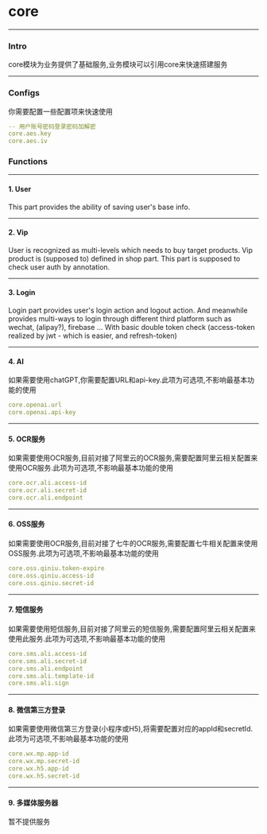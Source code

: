 # core

---

### Intro
core模块为业务提供了基础服务,业务模块可以引用core来快速搭建服务

---

### Configs

你需要配置一些配置项来快速使用
```yaml
-- 用户账号密码登录密码加解密
core.aes.key
core.aes.iv
```


### Functions

---

#### 1. User

This part provides the ability of saving user's base info. 

---

#### 2. Vip

User is recognized as multi-levels which needs to buy target products. 
Vip product is (supposed to) defined in shop part. 
This part is supposed to check user auth by annotation.

---

#### 3. Login

Login part provides user's login action and logout action. And meanwhile provides multi-ways to login through different third platform such as wechat, (alipay?), firebase ...
With basic double token check (access-token realized by jwt - which is easier, and refresh-token)

---

#### 4. AI

如果需要使用chatGPT,你需要配置URL和api-key.此项为可选项,不影响最基本功能的使用
```yaml
core.openai.url
core.openai.api-key
```

---

#### 5. OCR服务

如果需要使用OCR服务,目前对接了阿里云的OCR服务,需要配置阿里云相关配置来使用OCR服务.此项为可选项,不影响最基本功能的使用
```yaml
core.ocr.ali.access-id
core.ocr.ali.secret-id
core.ocr.ali.endpoint
```

---

#### 6. OSS服务

如果需要使用OCR服务,目前对接了七牛的OCR服务,需要配置七牛相关配置来使用OSS服务.此项为可选项,不影响最基本功能的使用
```yaml
core.oss.qiniu.token-expire
core.oss.qiniu.access-id
core.oss.qiniu.secret-id
```

---

#### 7. 短信服务

如果需要使用短信服务,目前对接了阿里云的短信服务,需要配置阿里云相关配置来使用此服务.此项为可选项,不影响最基本功能的使用
```yaml
core.sms.ali.access-id
core.sms.ali.secret-id
core.sms.ali.endpoint
core.sms.ali.template-id
core.sms.ali.sign
```

---

#### 8. 微信第三方登录

如果需要使用微信第三方登录(小程序或H5),将需要配置对应的appId和secretId.此项为可选项,不影响最基本功能的使用
```yaml
core.wx.mp.app-id
core.wx.mp.secret-id
core.wx.h5.app-id
core.wx.h5.secret-id
```

---

#### 9. 多媒体服务器

暂不提供服务

